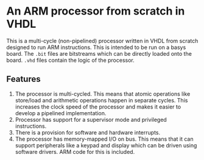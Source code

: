 # An ARM processor from scratch in VHDL

This is a multi-cycle (non-pipelined) processor written in VHDL from scratch designed to run ARM instructions. This is intended to be run on a basys board. The `.bit` files are bitstreams which can be directly loaded onto the board. `.vhd` files contain the logic of the processor. 

## Features

1. The processor is multi-cycled. This means that atomic operations like store/load and arithmetic operations happen in separate cycles. This increases the clock speed of the processor and makes it easier to develop a pipelined implementation. 
2. Processor has support for a supervisor mode and privileged instructions. 
3. There is a provision for software and hardware interrupts. 
4. The processor has memory-mapped I/O on bus. This means that it can support peripherals like a keypad and display which can be driven using software drivers. ARM code for this is included.

